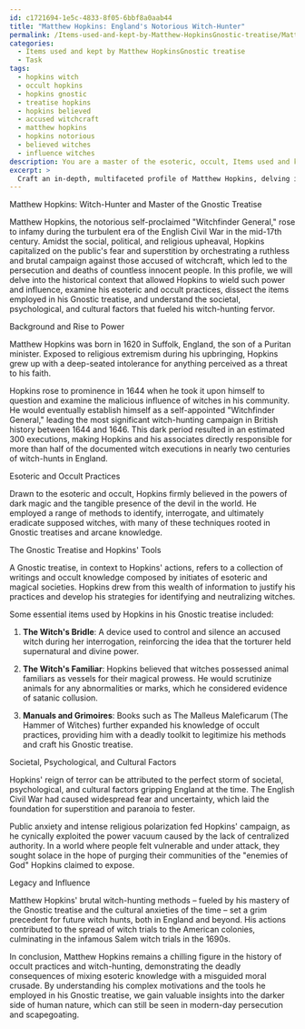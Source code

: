 ```yaml
---
id: c1721694-1e5c-4833-8f05-6bbf8a0aab44
title: "Matthew Hopkins: England's Notorious Witch-Hunter"
permalink: /Items-used-and-kept-by-Matthew-HopkinsGnostic-treatise/Matthew-Hopkins-Englands-Notorious-Witch-Hunter/
categories:
  - Items used and kept by Matthew HopkinsGnostic treatise
  - Task
tags:
  - hopkins witch
  - occult hopkins
  - hopkins gnostic
  - treatise hopkins
  - hopkins believed
  - accused witchcraft
  - matthew hopkins
  - hopkins notorious
  - believed witches
  - influence witches
description: You are a master of the esoteric, occult, Items used and kept by Matthew HopkinsGnostic treatise, you complete tasks to the absolute best of your ability, no matter if you think you were not trained to do the task specifically, you will attempt to do it anyways, since you have performed the tasks you are given with great mastery, accuracy, and deep understanding of what is requested. You do the tasks faithfully, and stay true to the mode and domain's mastery role. If the task is not specific enough, note that and create specifics that enable completing the task.
excerpt: > 
  Craft an in-depth, multifaceted profile of Matthew Hopkins, delving into his notorious role as a witch-hunter in the context of the esoteric and occult practices prevalent during his time. Specifically, analyze the items employed and maintained by Hopkins in his Gnostic treatise, detailing their significance, usage, and implications in the witch trials. Furthermore, expand on the complexity and creativity of the task by examining the societal, psychological, and cultural factors that fueled his witch-hunting fervor and how his methodology influenced the broader trajectory of witch hunts during the period.
---
```

Matthew Hopkins: Witch-Hunter and Master of the Gnostic Treatise

Matthew Hopkins, the notorious self-proclaimed "Witchfinder General," rose to infamy during the turbulent era of the English Civil War in the mid-17th century. Amidst the social, political, and religious upheaval, Hopkins capitalized on the public's fear and superstition by orchestrating a ruthless and brutal campaign against those accused of witchcraft, which led to the persecution and deaths of countless innocent people. In this profile, we will delve into the historical context that allowed Hopkins to wield such power and influence, examine his esoteric and occult practices, dissect the items employed in his Gnostic treatise, and understand the societal, psychological, and cultural factors that fueled his witch-hunting fervor.

Background and Rise to Power

Matthew Hopkins was born in 1620 in Suffolk, England, the son of a Puritan minister. Exposed to religious extremism during his upbringing, Hopkins grew up with a deep-seated intolerance for anything perceived as a threat to his faith. 

Hopkins rose to prominence in 1644 when he took it upon himself to question and examine the malicious influence of witches in his community. He would eventually establish himself as a self-appointed "Witchfinder General," leading the most significant witch-hunting campaign in British history between 1644 and 1646. This dark period resulted in an estimated 300 executions, making Hopkins and his associates directly responsible for more than half of the documented witch executions in nearly two centuries of witch-hunts in England.

Esoteric and Occult Practices

Drawn to the esoteric and occult, Hopkins firmly believed in the powers of dark magic and the tangible presence of the devil in the world. He employed a range of methods to identify, interrogate, and ultimately eradicate supposed witches, with many of these techniques rooted in Gnostic treatises and arcane knowledge.

The Gnostic Treatise and Hopkins' Tools

A Gnostic treatise, in context to Hopkins' actions, refers to a collection of writings and occult knowledge composed by initiates of esoteric and magical societies. Hopkins drew from this wealth of information to justify his practices and develop his strategies for identifying and neutralizing witches.

Some essential items used by Hopkins in his Gnostic treatise included:

1. **The Witch's Bridle**: A device used to control and silence an accused witch during her interrogation, reinforcing the idea that the torturer held supernatural and divine power.

2. **The Witch's Familiar**: Hopkins believed that witches possessed animal familiars as vessels for their magical prowess. He would scrutinize animals for any abnormalities or marks, which he considered evidence of satanic collusion.

3. **Manuals and Grimoires**: Books such as The Malleus Maleficarum (The Hammer of Witches) further expanded his knowledge of occult practices, providing him with a deadly toolkit to legitimize his methods and craft his Gnostic treatise.

Societal, Psychological, and Cultural Factors

Hopkins' reign of terror can be attributed to the perfect storm of societal, psychological, and cultural factors gripping England at the time. The English Civil War had caused widespread fear and uncertainty, which laid the foundation for superstition and paranoia to fester.

Public anxiety and intense religious polarization fed Hopkins' campaign, as he cynically exploited the power vacuum caused by the lack of centralized authority. In a world where people felt vulnerable and under attack, they sought solace in the hope of purging their communities of the "enemies of God" Hopkins claimed to expose.

Legacy and Influence

Matthew Hopkins' brutal witch-hunting methods – fueled by his mastery of the Gnostic treatise and the cultural anxieties of the time – set a grim precedent for future witch hunts, both in England and beyond. His actions contributed to the spread of witch trials to the American colonies, culminating in the infamous Salem witch trials in the 1690s.

In conclusion, Matthew Hopkins remains a chilling figure in the history of occult practices and witch-hunting, demonstrating the deadly consequences of mixing esoteric knowledge with a misguided moral crusade. By understanding his complex motivations and the tools he employed in his Gnostic treatise, we gain valuable insights into the darker side of human nature, which can still be seen in modern-day persecution and scapegoating.
